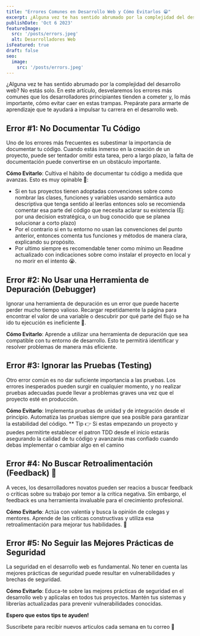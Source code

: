 ```yaml
---
title: "Errores Comunes en Desarrollo Web y Cómo Evitarlos 😁"
excerpt: ¿Alguna vez te has sentido abrumado por la complejidad del desarrollo web? No estás solo. En este artículo, desvelaremos los errores más comunes que los desarrolladores principiantes tienden a cometer y, lo más importante, cómo evitar caer en estas trampas. Prepárate para armarte de aprendizaje que te ayudará a impulsar tu carrera en el desarrollo web.
publishDate: 'Oct 6 2023'
featureImage:
  src: '/posts/errors.jpeg'
  alt: Desarrolladores Web
isFeatured: true
draft: false
seo:
  image:
    src: '/posts/errors.jpeg'
---
```


¿Alguna vez te has sentido abrumado por la complejidad del desarrollo web? No estás solo. En este artículo, desvelaremos los errores más comunes que los desarrolladores principiantes tienden a cometer y, lo más importante, cómo evitar caer en estas trampas. Prepárate para armarte de aprendizaje que te ayudará a impulsar tu carrera en el desarrollo web.

## Error #1: No Documentar Tu Código

Uno de los errores más frecuentes es subestimar la importancia de documentar tu código. Cuando estás inmerso en la creación de un proyecto, puede ser tentador omitir esta tarea, pero a largo plazo, la falta de documentación puede convertirse en un obstáculo importante.

__Cómo Evitarlo__: Cultiva el hábito de documentar tu código a medida que avanzas. Esto es muy opinable 🤔:

- Si en tus proyectos tienen adoptadas convenciones sobre como nombrar las clases, funciones y variables usando semántica auto descriptiva que tenga sentido al leerlas entonces solo se recomienda comentar esa parte del código que necesita aclarar su existencia (Ej: por una decision estratégica, o un bug conocido que se planea solucionar a corto plazo)
- Por el contrario si en tu entorno no usan las convenciones del punto anterior, entonces comenta tus funciones y métodos de manera clara, explicando su propósito.
- Por ultimo siempre es recomendable tener como mínimo un Readme actualizado con indicaciones sobre como instalar el proyecto en local y no morir en el intento 😭.

## Error #2: No Usar una Herramienta de Depuración (Debugger)

Ignorar una herramienta de depuración es un error que puede hacerte perder mucho tiempo valioso. Recargar repetidamente la página para encontrar el valor de una variable o descubrir por qué parte del flujo se ha ido tu ejecución es ineficiente 🫣.

__Cómo Evitarlo__: Aprende a utilizar una herramienta de depuración que sea compatible con tu entorno de desarrollo. Esto te permitirá identificar y resolver problemas de manera más eficiente.

## Error #3: Ignorar las Pruebas (Testing)

Otro error común es no dar suficiente importancia a las pruebas. Los errores inesperados pueden surgir en cualquier momento, y no realizar pruebas adecuadas puede llevar a problemas graves una vez que el proyecto esté en producción.

__Cómo Evitarlo__: Implementa pruebas de unidad y de integración desde el principio. Automatiza las pruebas siempre que sea posible para garantizar la estabilidad del código.
** Tip 👉 Si estas empezando un proyecto y puedes permitirte establecer el patron TDD desde el inicio estarás asegurando la calidad de tu código y avanzarás mas confiado cuando debas implementar o cambiar algo en el camino

## Error #4: No Buscar Retroalimentación (Feedback) 🙉

A veces, los desarrolladores novatos pueden ser reacios a buscar feedback o críticas sobre su trabajo por temor a la crítica negativa. Sin embargo, el feedback es una herramienta invaluable para el crecimiento profesional.

__Cómo Evitarlo__: Actúa con valentía y busca la opinión de colegas y mentores. Aprende de las críticas constructivas y utiliza esa retroalimentación para mejorar tus habilidades. 🙏

## Error #5: No Seguir las Mejores Prácticas de Seguridad

La seguridad en el desarrollo web es fundamental. No tener en cuenta las mejores prácticas de seguridad puede resultar en vulnerabilidades y brechas de seguridad.

__Cómo Evitarlo__: Educa-te sobre las mejores prácticas de seguridad en el desarrollo web y aplícalas en todos tus proyectos. Mantén tus sistemas y librerías actualizadas para prevenir vulnerabilidades conocidas.

__Espero que estos tips te ayuden!__

Suscribete para recibir nuevos articulos cada semana en tu correo 📧
